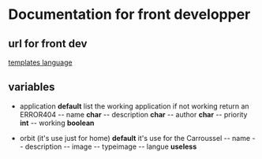 # Documentation for front developper

## url for front dev
[templates language](https://docs.djangoproject.com/en/1.11/ref/templates/language/)

## variables

- application
**default** list the working application if not working return an ERROR404
  -- name **char**
  -- description **char**
  -- author **char**
  -- priority **int**
  -- working **boolean**

- orbit (it's use just for home)
**default** it's use for the Carroussel
  -- name
  -- description
  -- image
  -- typeimage
  -- langue **useless**

